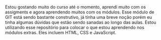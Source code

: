 Estou gostando muito do curso até o momento, aprendi muito com os assigments e agora aprendendo muitos com os módulos. Esse módulo de GIT está sendo bastante construtivo, já tinha uma breve noção porém eu tinha algumas dúvidas que estão sendo sanadas ao longo das aulas.
Estou utilizando esse repositório para colocar o que estou aprendendo nos módulos extras.
Eles incluem HTML, CSS e JavaScript.
